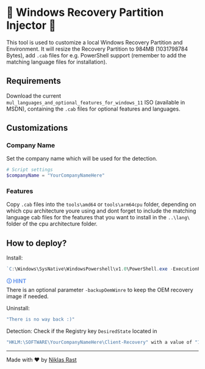 # 📎 Windows Recovery Partition Injector 📎

This tool is used to customize a local Windows Recovery Partition and Environment.
It will resize the Recovery Partition to 984MB (1031798784 Bytes), add `.cab` files for e.g. PowerShell support (remember to add the matching language files for installation).

## Requirements
Download the current `mul_languages_and_optional_features_for_windows_11` ISO (available in MSDN), containing the `.cab` files for optional features and languages.

## Customizations

### Company Name
Set the company name which will be used for the detection.
``` powershell
# Script settings
$companyName = "YourCompanyNameHere"
```

### Features
Copy `.cab` files into the `tools\amd64` or `tools\arm64cpu` folder, depending on which cpu architecture youre using and dont forget to include the matching language cab files for the features that you want to install in the `..\lang\` folder of the cpu architecture folder.

## How to deploy?

Install: 
``` powershell
`C:\Windows\SysNative\WindowsPowershell\v1.0\PowerShell.exe -ExecutionPolicy Bypass -Command .\customize-winre.ps1 -verbose`
```
<span style="color:cornflowerblue;font-weight:bold">🛈  HINT</span><br/>
    There is an optional parameter `-backupOemWinre` to keep the OEM recovery image if needed.

Uninstall: 
``` powershell
"There is no way back :)"
```

Detection:
 Check if the Registry key `DesiredState` located in 
``` powershell
"HKLM:\SOFTWARE\YourCompanyNameHere\Client-Recovery" with a value of "1.0.0".
```

---

Made with ❤️ by [Niklas Rast](https://github.com/niklasrst)
